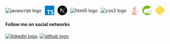 <div style="display: inline_block"><br>
  <img align="center" width="30" alt="javascript logo" src="https://cdn.jsdelivr.net/gh/devicons/devicon/icons/javascript/javascript-plain.svg" /><img width="6"/>
  <img align="center" width="30" alt="typescript logo" src="https://github.com/devicons/devicon/blob/v2.16.0/icons/typescript/typescript-plain.svg" /><img width="6"/>
  <img align="center" width="30" alt="nextjs logo" src="https://github.com/devicons/devicon/blob/v2.16.0/icons/nextjs/nextjs-original.svg" /><img width="6"/>
  <img align="center" width="30" alt="html5 logo" src="https://cdn.jsdelivr.net/gh/devicons/devicon/icons/html5/html5-plain.svg" /><img width="6"/>
  <img align="center" width="30" alt="css3 logo" src="https://cdn.jsdelivr.net/gh/devicons/devicon/icons/css3/css3-plain.svg" /><img width="6"/>
  <img align="center" width="30" alt="java logo" src="https://github.com/devicons/devicon/blob/v2.16.0/icons/java/java-plain.svg" /><img width="6"/>
  <img align="center" width="30" alt="spring logo" src="https://github.com/devicons/devicon/blob/master/icons/spring/spring-original.svg" /><img width="6"/>
  <img align="center" width="30" alt="python logo" src="https://github.com/devicons/devicon/blob/v2.16.0/icons/python/python-plain.svg" /><img width="6"/>
</div>
  
#### Follow me on social networks
  
<div style="display: inline_block">
  <a href="https://www.linkedin.com/in/marcelo-cimadon/">
    <img align="center" width="30" alt="linkedin logo" src="https://deviconapi.vercel.app/linkedin?color=0072B1" />
  </a>
  <img/>
  <a href="https://github.com/devMarceloCimadon/">
    <img align="center" width="30" alt="github logo" src="https://deviconapi.vercel.app/github?color=FFFFFF" />
  </a>
</div>
